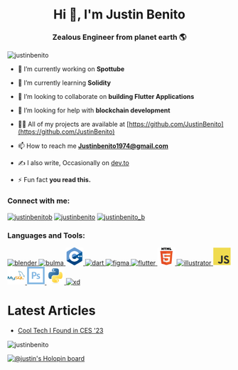 <h1 align="center">Hi 👋, I'm Justin Benito</h1>
<h3 align="center">Zealous Engineer from planet earth 🌎</h3>

<p align="left"> <img src="https://komarev.com/ghpvc/?username=justinbenito&label=Profile%20views&color=0e75b6&style=flat" alt="justinbenito" /> </p>

- 🔭 I’m currently working on **Spottube**

- 🌱 I’m currently learning **Solidity**

- 👯 I’m looking to collaborate on **building Flutter Applications**

- 🤝 I’m looking for help with **blockchain development**

- 👨‍💻 All of my projects are available at [https://github.com/JustinBenito](https://github.com/JustinBenito)

- 📫 How to reach me **Justinbenito1974@gmail.com**

- ✍️ I also write, Occasionally on [dev.to](https://dev.to/justinbenito)

- ⚡ Fun fact **you read this.**

<h3 align="left">Connect with me:</h3>
<p align="left">
<a href="https://twitter.com/justinbenitob" target="blank"><img align="center" src="https://raw.githubusercontent.com/rahuldkjain/github-profile-readme-generator/master/src/images/icons/Social/twitter.svg" alt="justinbenitob" height="30" width="40" /></a>
<a href="https://linkedin.com/in/justinbenito" target="blank"><img align="center" src="https://raw.githubusercontent.com/rahuldkjain/github-profile-readme-generator/master/src/images/icons/Social/linked-in-alt.svg" alt="justinbenito" height="30" width="40" /></a>
<a href="https://instagram.com/justinbenito_b" target="blank"><img align="center" src="https://raw.githubusercontent.com/rahuldkjain/github-profile-readme-generator/master/src/images/icons/Social/instagram.svg" alt="justinbenito_b" height="30" width="40" /></a>
</p>

<h3 align="left">Languages and Tools:</h3>
<p align="left"> <a href="https://www.blender.org/" target="_blank" rel="noreferrer"> <img src="https://download.blender.org/branding/community/blender_community_badge_white.svg" alt="blender" width="40" height="40"/> </a> <a href="https://bulma.io/" target="_blank" rel="noreferrer"> <img src="https://raw.githubusercontent.com/gilbarbara/logos/804dc257b59e144eaca5bc6ffd16949752c6f789/logos/bulma.svg" alt="bulma" width="40" height="40"/> </a> <a href="https://www.w3schools.com/cpp/" target="_blank" rel="noreferrer"> <img src="https://raw.githubusercontent.com/devicons/devicon/master/icons/cplusplus/cplusplus-original.svg" alt="cplusplus" width="40" height="40"/> </a> <a href="https://dart.dev" target="_blank" rel="noreferrer"> <img src="https://www.vectorlogo.zone/logos/dartlang/dartlang-icon.svg" alt="dart" width="40" height="40"/> </a> <a href="https://www.figma.com/" target="_blank" rel="noreferrer"> <img src="https://www.vectorlogo.zone/logos/figma/figma-icon.svg" alt="figma" width="40" height="40"/> </a> <a href="https://flutter.dev" target="_blank" rel="noreferrer"> <img src="https://www.vectorlogo.zone/logos/flutterio/flutterio-icon.svg" alt="flutter" width="40" height="40"/> </a> <a href="https://www.w3.org/html/" target="_blank" rel="noreferrer"> <img src="https://raw.githubusercontent.com/devicons/devicon/master/icons/html5/html5-original-wordmark.svg" alt="html5" width="40" height="40"/> </a> <a href="https://www.adobe.com/in/products/illustrator.html" target="_blank" rel="noreferrer"> <img src="https://www.vectorlogo.zone/logos/adobe_illustrator/adobe_illustrator-icon.svg" alt="illustrator" width="40" height="40"/> </a> <a href="https://developer.mozilla.org/en-US/docs/Web/JavaScript" target="_blank" rel="noreferrer"> <img src="https://raw.githubusercontent.com/devicons/devicon/master/icons/javascript/javascript-original.svg" alt="javascript" width="40" height="40"/> </a> <a href="https://www.mysql.com/" target="_blank" rel="noreferrer"> <img src="https://raw.githubusercontent.com/devicons/devicon/master/icons/mysql/mysql-original-wordmark.svg" alt="mysql" width="40" height="40"/> </a> <a href="https://www.photoshop.com/en" target="_blank" rel="noreferrer"> <img src="https://raw.githubusercontent.com/devicons/devicon/master/icons/photoshop/photoshop-line.svg" alt="photoshop" width="40" height="40"/> </a> <a href="https://www.python.org" target="_blank" rel="noreferrer"> <img src="https://raw.githubusercontent.com/devicons/devicon/master/icons/python/python-original.svg" alt="python" width="40" height="40"/> </a> <a href="https://www.adobe.com/products/xd.html" target="_blank" rel="noreferrer"> <img src="https://cdn.worldvectorlogo.com/logos/adobe-xd.svg" alt="xd" width="40" height="40"/> </a> </p>

# Latest Articles
- [Cool Tech I Found in CES '23](https://dev.to/justinbenito/cool-tech-i-found-in-ces-2023-52b4)

<p><img align="center" src="https://github-readme-streak-stats.herokuapp.com/?user=justinbenito&theme=dark" alt="justinbenito" /></p>

[![@justin's Holopin board](https://holopin.me/justin)](https://holopin.io/@justin)
